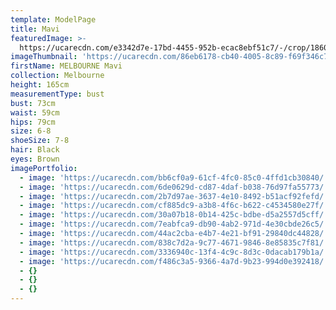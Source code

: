 ```yaml
---
template: ModelPage
title: Mavi
featuredImage: >-
  https://ucarecdn.com/e3342d7e-17bd-4455-952b-ecac8ebf51c7/-/crop/1860x1537/0,643/-/preview/
imageThumbnail: 'https://ucarecdn.com/86eb6178-cb40-4005-8c89-f69f346c71a0/'
firstName: MELBOURNE Mavi
collection: Melbourne
height: 165cm
measurementType: bust
bust: 73cm
waist: 59cm
hips: 79cm
size: 6-8
shoeSize: 7-8
hair: Black
eyes: Brown
imagePortfolio:
  - image: 'https://ucarecdn.com/bb6cf0a9-61cf-4fc0-85c0-4ffd1cb30840/'
  - image: 'https://ucarecdn.com/6de0629d-cd87-4daf-b038-76d97fa55773/'
  - image: 'https://ucarecdn.com/2b7d97ae-3637-4e10-8492-b51acf92fefd/'
  - image: 'https://ucarecdn.com/cf885dc9-a3b8-4f6c-b622-c4534580e27f/'
  - image: 'https://ucarecdn.com/30a07b18-0b14-425c-bdbe-d5a2557d5cff/'
  - image: 'https://ucarecdn.com/7eabfca9-db90-4ab2-971d-4e30cbde26c5/'
  - image: 'https://ucarecdn.com/44ac2cba-e4b7-4e21-bf91-29840dc44828/'
  - image: 'https://ucarecdn.com/838c7d2a-9c77-4671-9846-8e85835c7f81/'
  - image: 'https://ucarecdn.com/3336940c-13f4-4c9c-8d3c-0dacab179b1a/'
  - image: 'https://ucarecdn.com/f486c3a5-9366-4a7d-9b23-994d0e392418/'
  - {}
  - {}
  - {}
---
```


